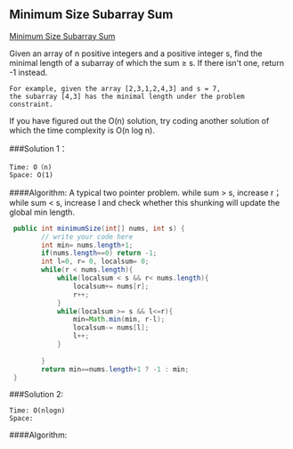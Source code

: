 ## Minimum Size Subarray Sum
[Minimum Size Subarray Sum](http://www.lintcode.com/en/problem/minimum-size-subarray-sum/)

Given an array of n positive integers and a positive integer s, find the minimal length of a subarray of which the sum ≥ s. If there isn't one, return -1 instead.

```
For example, given the array [2,3,1,2,4,3] and s = 7,
the subarray [4,3] has the minimal length under the problem constraint.
```
If you have figured out the O(n) solution, try coding another solution of which the time complexity is O(n log n).


###Solution 1：
```
Time: O（n)
Space: O(1)

```

####Algorithm:
A typical two pointer problem. while sum > s, increase r； while sum < s, increase l and check whether this shunking will update the global min length.

```java
 public int minimumSize(int[] nums, int s) {
        // write your code here
        int min= nums.length+1;
        if(nums.length==0) return -1;
        int l=0, r= 0, localsum= 0;
        while(r < nums.length){
            while(localsum < s && r< nums.length){
                localsum+= nums[r];
                r++;
            }
            while(localsum >= s && l<=r){
                min=Math.min(min, r-l);
                localsum-= nums[l];
                l++;
            }
            
        }
        return min==nums.length+1 ? -1 : min;
 }


```

###Solution 2: 

```
Time: O(nlogn)
Space: 
```
####Algorithm:


```java



```